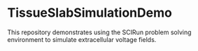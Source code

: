 # TissueSlabSimulationDemo
This repository demonstrates using the SCIRun problem solving environment to simulate extracellular voltage fields.
